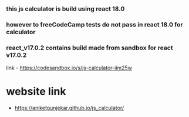 ### this js calculator is build using react 18.0
### however to freeCodeCamp tests do not pass in react 18.0 for calculator
### react_v17.0.2 contains build made from sandbox for react v17.0.2
link - https://codesandbox.io/s/js-calculator-iim25w

# website link
* https://aniketgunjekar.github.io/js_calculator/
